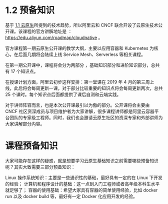 # 1.2 预备知识

基于 [1.1 云原生]()所提到的技术趋势，所以阿里云和 CNCF 联合开设了云原生技术公开课。该课程的官方讲解地址是 ： https://edu.aliyun.com/roadmap/cloudnative 。
 
官方课程第一期云原生公开课的教学大纲，主要以应用容器和 Kubernetes 为核心，在后面几期将会陆续上线 Service Mesh、Serverless 等相关课程。
 
在第一期公开课中，课程将会分为两部分 ，基础知识部分和进阶知识部分，总共有 17 个知识点。
 
在授课计划方面，阿里云初步这样安排：第一堂课在 2019 年 4 月的第三周上线，此后将会每周更新一课，对于部分比较重要的知识点将会每周更新两次，总共 25 个课时。每个知识点后面都提供了课后自测和云端实践。
 
对于讲师阵容而言，也是本次公开课最引以为傲的部分。公开课将会主要由 CNCF 社区资深成员与项目维护者为大家讲解，很多课程讲师都是阿里云容器平台团队的专家级工程师。同时，我们也会邀请云原生社区的资深专家和外部讲师为大家讲解部分内容。 
 
# 课程预备知识
 
大家可能存在这样的疑惑，就是想要学习云原生基础知识之前需要哪些预备知识呢？其实大致需要三部分预备知识：
 
Linux 操作系统知识：主要是一些通识性的基础，最好具有一定的在 Linux 下开发的经验；
计算机和程序设计的基础：这一点到入门工程师或者高年级本科生水平就足够了；
容器的使用基础：希望大家具有容器的简单使用经验，比如 docker run 以及 docker build 等，最好有一定 Docker 化应用开发的经验。 
 

